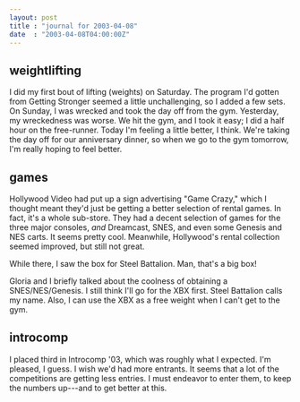 ```yaml
---
layout: post
title : "journal for 2003-04-08"
date  : "2003-04-08T04:00:00Z"
---
```



## weightlifting

I did my first bout of lifting (weights) on Saturday.  The program I'd gotten from Getting Stronger seemed a little unchallenging, so I added a few sets.  On Sunday, I was wrecked and took the day off from the gym.  Yesterday, my wreckedness was worse.  We hit the gym, and I took it easy;  I did a half hour on the free-runner.  Today I'm feeling a little better, I think.  We're taking the day off for our anniversary dinner, so when we go to the gym tomorrow, I'm really hoping to feel better.

## games

Hollywood Video had put up a sign advertising "Game Crazy," which I thought meant they'd just be getting a better selection of rental games.  In fact, it's a whole sub-store.  They had a decent selection of games for the three major consoles, <em>and</em> Dreamcast, SNES, and even some Genesis and NES carts. It seems pretty cool.  Meanwhile, Hollywood's rental collection seemed improved, but still not great.

While there, I saw the box for Steel Battalion.  Man, that's a big box!

Gloria and I briefly talked about the coolness of obtaining a SNES/NES/Genesis. I still think I'll go for the XBX first.  Steel Battalion calls my name.  Also, I can use the XBX as a free weight when I can't get to the gym.

## introcomp

I placed third in Introcomp '03, which was roughly what I expected.  I'm pleased, I guess.  I wish we'd had more entrants.  It seems that a lot of the competitions are getting less entries.  I must endeavor to enter them, to keep the numbers up---and to get better at this.

